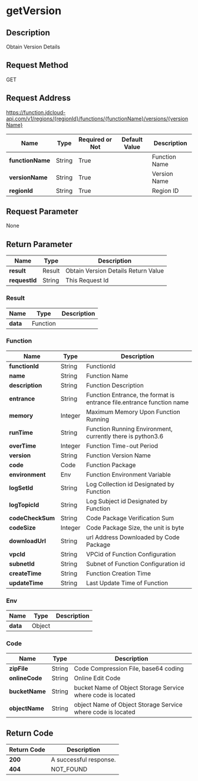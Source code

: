 # getVersion


## Description
Obtain Version Details

## Request Method
GET

## Request Address
https://function.jdcloud-api.com/v1/regions/{regionId}/functions/{functionName}/versions/{versionName}

|Name|Type|Required or Not|Default Value|Description|
|---|---|---|---|---|
|**functionName**|String|True| |Function Name|
|**versionName**|String|True| |Version Name|
|**regionId**|String|True| |Region ID|

## Request Parameter
None


## Return Parameter
|Name|Type|Description|
|---|---|---|
|**result**|Result|Obtain Version Details Return Value|
|**requestId**|String|This Request Id|

### Result
|Name|Type|Description|
|---|---|---|
|**data**|Function| |
### Function
|Name|Type|Description|
|---|---|---|
|**functionId**|String|FunctionId|
|**name**|String|Function Name|
|**description**|String|Function Description|
|**entrance**|String|Function Entrance, the format is entrance file.entrance function name|
|**memory**|Integer|Maximum Memory Upon Function Running|
|**runTime**|String|Function Running Environment, currently there is python3.6|
|**overTime**|Integer|Function Time-out Period|
|**version**|String|Function Version Name|
|**code**|Code|Function Package|
|**environment**|Env|Function Environment Variable|
|**logSetId**|String|Log Collection id Designated by Function|
|**logTopicId**|String|Log Subject id Designated by Function|
|**codeCheckSum**|String|Code Package Verification Sum|
|**codeSize**|Integer|Code Package Size, the unit is byte|
|**downloadUrl**|String|url Address Downloaded by Code Package|
|**vpcId**|String|VPCid of Function Configuration|
|**subnetId**|String|Subnet of Function Configuration id|
|**createTime**|String|Function Creation Time|
|**updateTime**|String|Last Update Time of Function|
### Env
|Name|Type|Description|
|---|---|---|
|**data**|Object| |
### Code
|Name|Type|Description|
|---|---|---|
|**zipFile**|String|Code Compression File, base64 coding|
|**onlineCode**|String|Online Edit Code|
|**bucketName**|String|bucket Name of Object Storage Service where code is located|
|**objectName**|String|object Name of Object Storage Service where code is located|

## Return Code
|Return Code|Description|
|---|---|
|**200**|A successful response.|
|**404**|NOT_FOUND|
